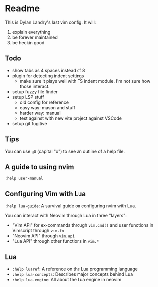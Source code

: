 # Readme

This is Dylan Landry's last vim config. It will:

1. explain everything
1. be forever maintained
1. be heckin good

## Todo

- show tabs as 4 spaces instead of 8
- plugin for detecting indent settings
    - make sure it plays well with TS indent module. I'm not sure how those interact.
- setup fuzzy file finder
- setup LSP stuff
	- old config for reference
	- easy way: mason and stuff
	- harder way: manual
	- test against with new vite project against VSCode
- setup git fugitive

## Tips

You can use `gO` (capital "o") to see an outline of a help file.

## A guide to using nvim

`:help user-manual`

## Configuring Vim with Lua

`:help lua-guide`: A survival guide on configuring nvim with Lua.

You can interact with Neovim through Lua in three "layers":

- "Vim API" for ex-commands through `vim.cmd()` and user functions in Vimscript through `vim.fn`
- "Neovim API" through `vim.api`
- "Lua API" through other functions in `vim.*`

## Lua

- `:help luaref`: A reference on the Lua programming language
- `:help lua-concepts`: Describes major concepts behind Lua
- `:help lua-engine`: All about the Lua engine in neovim
